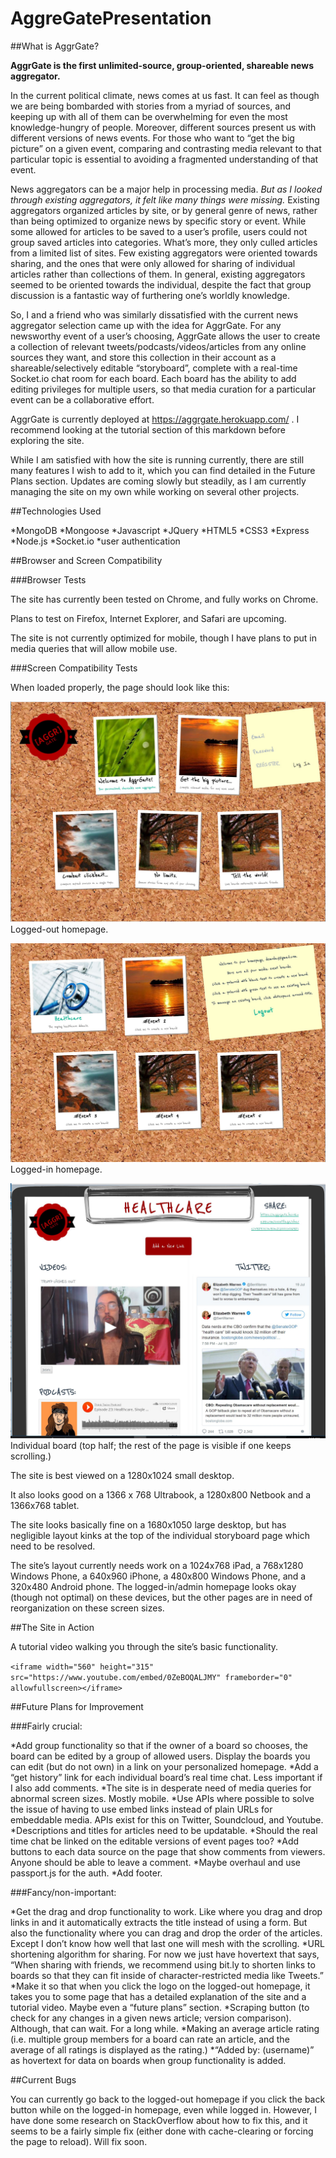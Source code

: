 # AggreGatePresentation

##What is AggrGate?

**AggrGate is the first unlimited-source, group-oriented, shareable news aggregator.**

In the current political climate, news comes at us fast. It can feel as though we are being bombarded with stories from a myriad of sources, and keeping up with all of them can be overwhelming for even the most knowledge-hungry of people. Moreover, different sources present us with different versions of news events. For those who want to “get the big picture” on a given event, comparing and contrasting media relevant to that particular topic is essential to avoiding a fragmented understanding of that event. 

News aggregators can be a major help in processing media. *But as I looked through existing aggregators, it felt like many things were missing.* Existing aggregators organized articles by site, or by general genre of news, rather than being optimized to organize news by specific story or event. While some allowed for articles to be saved to a user’s profile, users could not group saved articles into categories. What’s more, they only culled articles from a limited list of sites. Few existing aggregators were oriented towards sharing, and the ones that were only allowed for sharing of individual articles rather than collections of them. In general, existing aggregators seemed to be oriented towards the individual, despite the fact that group discussion is a fantastic way of furthering one’s worldly knowledge. 

So, I and a friend who was similarly dissatisfied with the current news aggregator selection came up with the idea for AggrGate. For any newsworthy event of a user’s choosing, AggrGate allows the user to create a collection of relevant tweets/podcasts/videos/articles from any online sources they want, and store this collection in their account as a shareable/selectively editable “storyboard”, complete with a real-time Socket.io chat room for each board. Each board has the ability to add editing privileges for multiple users, so that media curation for a particular event can be a collaborative effort.  

AggrGate is currently deployed at https://aggrgate.herokuapp.com/ . I recommend looking at the tutorial section of this markdown before exploring the site. 

While I am satisfied with how the site is running currently, there are still many features I wish to add to it, which you can find detailed in the Future Plans section. Updates are coming slowly but steadily, as I am currently managing the site on my own while working on several other projects. 


##Technologies Used

*MongoDB 
*Mongoose
*Javascript
*JQuery
*HTML5
*CSS3
*Express
*Node.js
*Socket.io
*user authentication

##Browser and Screen Compatibility

###Browser Tests

The site has currently been tested on Chrome, and fully works on Chrome.

Plans to test on Firefox, Internet Explorer, and Safari are upcoming. 

The site is not currently optimized for mobile, though I have plans to put in media queries that will allow mobile use.

###Screen Compatibility Tests

When loaded properly, the page should look like this:

![Logged-out Homepage](/public/assets/images/loggedouthomepage.JPG)
Logged-out homepage.

![Logged-in Homepage](/public/assets/images/loggedinhomepage.JPG)
Logged-in homepage.

![Individual Board](/public/assets/images/indboardbig.JPG)
Individual board (top half; the rest of the page is visible if one keeps scrolling.)

The site is best viewed on a 1280x1024 small desktop. 

It also looks good on a 1366 x 768 Ultrabook, a 1280x800 Netbook and a 1366x768 tablet.

The site looks basically fine on a 1680x1050 large desktop, but has negligible layout kinks at the top of the individual storyboard page which need to be resolved.

The site’s layout currently needs work on a 1024x768 iPad, a 768x1280 Windows Phone, a 640x960 iPhone, a 480x800 Windows Phone, and a 320x480 Android phone. The logged-in/admin homepage looks okay (though not optimal) on these devices, but the other pages are in need of reorganization on these screen sizes. 

##The Site in Action

A tutorial video walking you through the site’s basic functionality.

`<iframe width="560" height="315" src="https://www.youtube.com/embed/0ZeBOQALJMY" frameborder="0" allowfullscreen></iframe>`

##Future Plans for Improvement

###Fairly crucial:

*Add group functionality so that if the owner of a board so chooses, the board can be edited by a group of allowed users. Display the boards you can edit (but do not own) in a link on your personalized homepage.
*Add a “get history” link for each individual board’s real time chat. Less important if I also add comments.
*The site is in desperate need of media queries for abnormal screen sizes. Mostly mobile.
*Use APIs where possible to solve the issue of having to use embed links instead of plain URLs for embeddable media. APIs exist for this on Twitter, Soundcloud, and Youtube.
*Descriptions and titles for articles need to be updatable. 
*Should the real time chat be linked on the editable versions of event pages too? 
*Add buttons to each data source on the page that show comments from viewers. Anyone should be able to leave a comment.
*Maybe overhaul and use passport.js for the auth. 
*Add footer.

###Fancy/non-important:

*Get the drag and drop functionality to work. Like where you drag and drop links in and it automatically extracts the title instead of using a form. But also the functionality where you can drag and drop the order of the articles. Except I don’t know how well that last one will mesh with the scrolling.
*URL shortening algorithm for sharing. For now we just have hovertext that says, “When sharing with friends, we recommend using bit.ly to shorten links to boards so that they can fit inside of character-restricted media like Tweets.” 
*Make it so that when you click the logo on the logged-out homepage, it takes you to some page that has a detailed explanation of the site and a tutorial video. Maybe even a “future plans” section.
*Scraping button (to check for any changes in a given news article; version comparison). Although, that can wait. For a long while.
*Making an average article rating (i.e. multiple group members for a board can rate an article, and the average of all ratings is displayed as the rating.)
*“Added by: (username)” as hovertext for data on boards when group functionality is added.

##Current Bugs

You can currently go back to the logged-out homepage if you click the back button while on the logged-in homepage, even while logged in. However, I have done some research on StackOverflow about how to fix this, and it seems to be a fairly simple fix (either done with cache-clearing or forcing the page to reload). Will fix soon.
